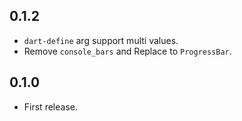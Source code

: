 ## 0.1.2

- `dart-define` arg support multi values.
- Remove `console_bars` and Replace to `ProgressBar`.

## 0.1.0

- First release.
